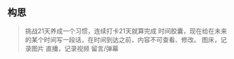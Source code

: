 ## 构思

> 挑战21天养成一个习惯，连续打卡21天就算完成
> 时间胶囊，现在给在未来的某个时间写一段话，在时间到达之前，内容不可查看、修改。
> 图床，记录图片
> 直播，记录视频
> 留言/弹幕
